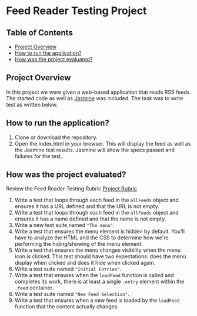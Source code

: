 # Feed Reader Testing Project

## Table of Contents

* [Project Overview](##project-overview)
* [How to run the application?](#how-to-run-the-application?)
* [How was the project evaluated?](#how-was-the-project-evaluated?)

## Project Overview

In this project we were given a web-based application that reads RSS feeds. The started code as well as [Jasmine](http://jasmine.github.io/) was included. The task was to write test as written below.

## How to run the application?

1. Clone or download the repository.
2. Open the index.html in your browser. This will display the feed as well as the Jasmine test results. Jasmine will show the specs passed and failures for the test. 

## How was the project evaluated?

Review the Feed Reader Testing Rubric [Project Rubric](https://review.udacity.com/#!/projects/3442558598/rubric)

1. Write a test that loops through each feed in the `allFeeds` object and ensures it has a URL defined and that the URL is not empty.
2. Write a test that loops through each feed in the `allFeeds` object and ensures it has a name defined and that the name is not empty.
3. Write a new test suite named `"The menu"`.
4. Write a test that ensures the menu element is hidden by default. You'll have to analyze the HTML and the CSS to determine how we're performing the hiding/showing of the menu element.
5. Write a test that ensures the menu changes visibility when the menu icon is clicked. This test should have two expectations: does the menu display when clicked and does it hide when clicked again.
6. Write a test suite named `"Initial Entries"`.
7. Write a test that ensures when the `loadFeed` function is called and completes its work, there is at least a single `.entry` element within the `.feed` container.
8. Write a test suite named `"New Feed Selection"`.
9. Write a test that ensures when a new feed is loaded by the `loadFeed` function that the content actually changes.
